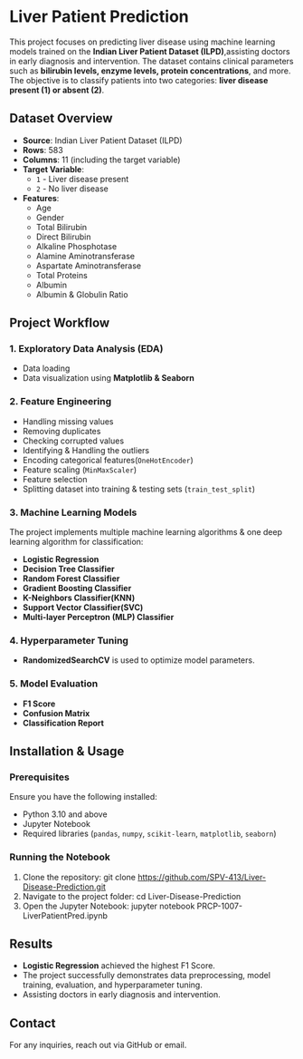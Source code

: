 # Liver Patient Prediction
This project focuses on predicting liver disease using machine learning models trained on the **Indian Liver Patient Dataset (ILPD)**,assisting doctors in early diagnosis and intervention. The dataset contains clinical parameters such as **bilirubin levels, enzyme levels, protein concentrations**, and more. The objective is to classify patients into two categories: **liver disease present (1) or absent (2)**.

## Dataset Overview
- **Source**: Indian Liver Patient Dataset (ILPD)
- **Rows**: 583
- **Columns**: 11 (including the target variable)
- **Target Variable**: 
  - `1` - Liver disease present
  - `2` - No liver disease
- **Features**:
  - Age
  - Gender
  - Total Bilirubin
  - Direct Bilirubin
  - Alkaline Phosphotase
  - Alamine Aminotransferase
  - Aspartate Aminotransferase
  - Total Proteins
  - Albumin
  - Albumin & Globulin Ratio
## Project Workflow
### 1. **Exploratory Data Analysis (EDA)**
- Data loading
- Data visualization using **Matplotlib & Seaborn**
### 2. **Feature Engineering**
- Handling missing values
- Removing duplicates
- Checking corrupted values
- Identifying & Handling the outliers
- Encoding categorical features(`OneHotEncoder`)
- Feature scaling (`MinMaxScaler`)
- Feature selection
- Splitting dataset into training & testing sets (`train_test_split`)
  
### 3. **Machine Learning Models**
The project implements multiple machine learning algorithms & one deep learning algorithm for classification:
- **Logistic Regression**
- **Decision Tree Classifier**
- **Random Forest Classifier**
- **Gradient Boosting Classifier**
- **K-Neighbors Classifier(KNN)**
- **Support Vector Classifier(SVC)**
- **Multi-layer Perceptron (MLP) Classifier**

### 4. **Hyperparameter Tuning**
- **RandomizedSearchCV** is used to optimize model parameters.

### 5. **Model Evaluation**
- **F1 Score**
- **Confusion Matrix**
- **Classification Report**

## Installation & Usage

### Prerequisites
Ensure you have the following installed:
- Python 3.10 and above
- Jupyter Notebook
- Required libraries (`pandas`, `numpy`, `scikit-learn`, `matplotlib`, `seaborn`)

### Running the Notebook
1. Clone the repository:
   git clone https://github.com/SPV-413/Liver-Disease-Prediction.git
2. Navigate to the project folder:
   cd Liver-Disease-Prediction
3. Open the Jupyter Notebook:
   jupyter notebook PRCP-1007-LiverPatientPred.ipynb

## Results
- **Logistic Regression** achieved the highest F1 Score.
- The project successfully demonstrates data preprocessing, model training, evaluation, and hyperparameter tuning.
- Assisting doctors in early diagnosis and intervention.

## Contact
For any inquiries, reach out via GitHub or email.
